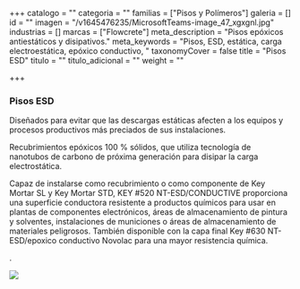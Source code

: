 +++
catalogo = ""
categoria = ""
familias = ["Pisos y Polímeros"]
galeria = []
id = ""
imagen = "/v1645476235/MicrosoftTeams-image_47_xgxgnl.jpg"
industrias = []
marcas = ["Flowcrete"]
meta_description = "Pisos epóxicos antiestáticos y disipativos."
meta_keywords = "Pisos, ESD, estática, carga electroestática, epóxico conductivo, "
taxonomyCover = false
title = "Pisos ESD"
titulo = ""
titulo_adicional = ""
weight = ""

+++
### Pisos ESD

Diseñados para evitar que las descargas estáticas afecten a los equipos y procesos productivos más preciados de sus instalaciones.

Recubrimientos epóxicos 100 % sólidos, que utiliza tecnología de nanotubos de carbono de próxima generación para disipar la carga electrostática.

Capaz de instalarse como recubrimiento o como componente de Key Mortar SL y Key Mortar STD, KEY #520 NT-ESD/CONDUCTIVE proporciona una superficie conductora resistente a productos químicos para usar en plantas de componentes electrónicos, áreas de almacenamiento de pintura y solventes, instalaciones de municiones o áreas de almacenamiento de materiales peligrosos. También disponible con la capa final Key #630 NT-ESD/epoxico conductivo Novolac para una mayor resistencia química.

.

![](https://res.cloudinary.com/novatec/v1646414272/key-esd-conductive_kq1lnv.jpg)